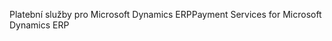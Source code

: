 <span data-ttu-id="e28f5-101">Platební služby pro Microsoft Dynamics ERP</span><span class="sxs-lookup"><span data-stu-id="e28f5-101">Payment Services for Microsoft Dynamics ERP</span></span>